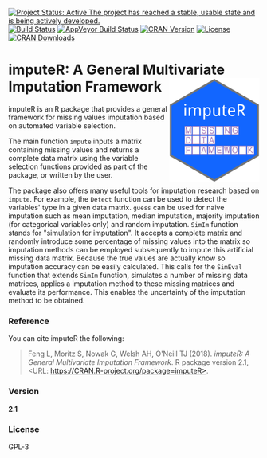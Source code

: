 [![Project Status: Active The project has reached a stable, usable state and is being actively developed.](http://www.repostatus.org/badges/latest/active.svg)](http://www.repostatus.org/#active)
[![Build Status](https://travis-ci.org/SteffenMoritz/imputeR.svg?branch=master)](https://travis-ci.org/SteffenMoritz/imputeR)
[![AppVeyor Build Status](https://ci.appveyor.com/api/projects/status/github/steffenmoritz/imputeR?branch=master&svg=true)](https://ci.appveyor.com/project/steffenmoritz/imputeR)
[![CRAN Version](http://www.r-pkg.org/badges/version/imputeR)](https://cran.r-project.org/package=imputeR)
[![License](https://img.shields.io/badge/License-GPL--3-blue.svg
)](https://github.com/SteffenMoritz/imputeR/blob/master/LICENSE.txt)
[![CRAN Downloads](http://cranlogs.r-pkg.org/badges/imputeR)](https://cran.r-project.org/package=imputeR)
<!-- [![codecov](https://codecov.io/gh/SteffenMoritz/imputeR/branch/master/graph/badge.svg)](https://codecov.io/gh/SteffenMoritz/imputeR) -->

# imputeR: A General Multivariate Imputation Framework <img src="man/figures/imputeR-logo.png" align="right" width="181" height="209" alt="imputeR Logo" />



imputeR is an R package that provides a general framework for missing values imputation based on automated variable selection. 

The main function `impute` inputs a matrix containing missing values and returns a complete data matrix using the variable selection functions provided as part of the package, or written by the user. 

The package also offers many useful tools for imputation research based on `impute`. For example, the `Detect` function can be used to detect the variables' type in a given data matrix. `guess` can be used for naive imputation such as mean imputation, median imputation, majority imputation (for categorical variables only) and random imputation. `SimIm` function stands for "simulation for imputation". It accepts a complete matrix and randomly introduce some percentage of missing values into the matrix so imputation methods can be employed subsequently to impute this artificial missing data matrix. Because the true values are actually know so imputation accuracy can be easily calculated. This calls for the `SimEval` function that extends `SimIm` function, simulates a number of missing data matrices, applies a imputation method to these missing matrices and evaluate its performance. This enables the uncertainty of the imputation method to be obtained. 

### Reference
You can cite imputeR the following: 

  > Feng L, Moritz S, Nowak G, Welsh AH, O'Neill TJ (2018). _imputeR: A
General Multivariate Imputation Framework_. R package version 2.1, <URL:
https://CRAN.R-project.org/package=imputeR>.


### Version
**2.1**

### License
GPL-3

